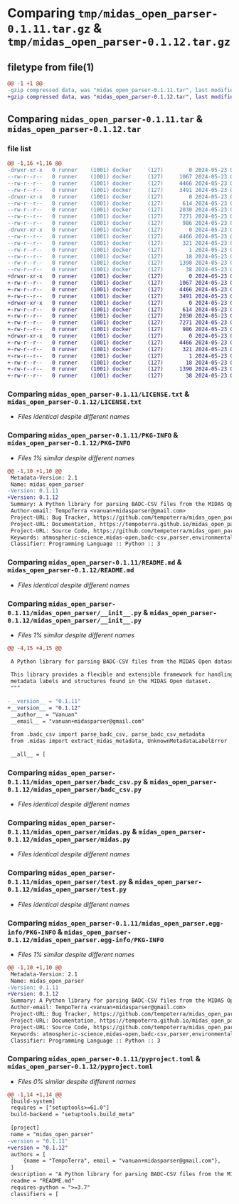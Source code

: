 # Comparing `tmp/midas_open_parser-0.1.11.tar.gz` & `tmp/midas_open_parser-0.1.12.tar.gz`

## filetype from file(1)

```diff
@@ -1 +1 @@
-gzip compressed data, was "midas_open_parser-0.1.11.tar", last modified: Thu May 23 01:23:00 2024, max compression
+gzip compressed data, was "midas_open_parser-0.1.12.tar", last modified: Thu May 23 01:37:53 2024, max compression
```

## Comparing `midas_open_parser-0.1.11.tar` & `midas_open_parser-0.1.12.tar`

### file list

```diff
@@ -1,16 +1,16 @@
-drwxr-xr-x   0 runner    (1001) docker     (127)        0 2024-05-23 01:23:00.867593 midas_open_parser-0.1.11/
--rw-r--r--   0 runner    (1001) docker     (127)     1067 2024-05-23 01:22:51.000000 midas_open_parser-0.1.11/LICENSE.txt
--rw-r--r--   0 runner    (1001) docker     (127)     4466 2024-05-23 01:23:00.867593 midas_open_parser-0.1.11/PKG-INFO
--rw-r--r--   0 runner    (1001) docker     (127)     3491 2024-05-23 01:22:51.000000 midas_open_parser-0.1.11/README.md
-drwxr-xr-x   0 runner    (1001) docker     (127)        0 2024-05-23 01:23:00.863593 midas_open_parser-0.1.11/midas_open_parser/
--rw-r--r--   0 runner    (1001) docker     (127)      614 2024-05-23 01:22:51.000000 midas_open_parser-0.1.11/midas_open_parser/__init__.py
--rw-r--r--   0 runner    (1001) docker     (127)     2030 2024-05-23 01:22:51.000000 midas_open_parser-0.1.11/midas_open_parser/badc_csv.py
--rw-r--r--   0 runner    (1001) docker     (127)     7271 2024-05-23 01:22:51.000000 midas_open_parser-0.1.11/midas_open_parser/midas.py
--rw-r--r--   0 runner    (1001) docker     (127)      986 2024-05-23 01:22:51.000000 midas_open_parser-0.1.11/midas_open_parser/test.py
-drwxr-xr-x   0 runner    (1001) docker     (127)        0 2024-05-23 01:23:00.867593 midas_open_parser-0.1.11/midas_open_parser.egg-info/
--rw-r--r--   0 runner    (1001) docker     (127)     4466 2024-05-23 01:23:00.000000 midas_open_parser-0.1.11/midas_open_parser.egg-info/PKG-INFO
--rw-r--r--   0 runner    (1001) docker     (127)      321 2024-05-23 01:23:00.000000 midas_open_parser-0.1.11/midas_open_parser.egg-info/SOURCES.txt
--rw-r--r--   0 runner    (1001) docker     (127)        1 2024-05-23 01:23:00.000000 midas_open_parser-0.1.11/midas_open_parser.egg-info/dependency_links.txt
--rw-r--r--   0 runner    (1001) docker     (127)       18 2024-05-23 01:23:00.000000 midas_open_parser-0.1.11/midas_open_parser.egg-info/top_level.txt
--rw-r--r--   0 runner    (1001) docker     (127)     1390 2024-05-23 01:22:51.000000 midas_open_parser-0.1.11/pyproject.toml
--rw-r--r--   0 runner    (1001) docker     (127)       38 2024-05-23 01:23:00.867593 midas_open_parser-0.1.11/setup.cfg
+drwxr-xr-x   0 runner    (1001) docker     (127)        0 2024-05-23 01:37:53.711532 midas_open_parser-0.1.12/
+-rw-r--r--   0 runner    (1001) docker     (127)     1067 2024-05-23 01:37:43.000000 midas_open_parser-0.1.12/LICENSE.txt
+-rw-r--r--   0 runner    (1001) docker     (127)     4466 2024-05-23 01:37:53.711532 midas_open_parser-0.1.12/PKG-INFO
+-rw-r--r--   0 runner    (1001) docker     (127)     3491 2024-05-23 01:37:43.000000 midas_open_parser-0.1.12/README.md
+drwxr-xr-x   0 runner    (1001) docker     (127)        0 2024-05-23 01:37:53.711532 midas_open_parser-0.1.12/midas_open_parser/
+-rw-r--r--   0 runner    (1001) docker     (127)      614 2024-05-23 01:37:43.000000 midas_open_parser-0.1.12/midas_open_parser/__init__.py
+-rw-r--r--   0 runner    (1001) docker     (127)     2030 2024-05-23 01:37:43.000000 midas_open_parser-0.1.12/midas_open_parser/badc_csv.py
+-rw-r--r--   0 runner    (1001) docker     (127)     7271 2024-05-23 01:37:43.000000 midas_open_parser-0.1.12/midas_open_parser/midas.py
+-rw-r--r--   0 runner    (1001) docker     (127)      986 2024-05-23 01:37:43.000000 midas_open_parser-0.1.12/midas_open_parser/test.py
+drwxr-xr-x   0 runner    (1001) docker     (127)        0 2024-05-23 01:37:53.711532 midas_open_parser-0.1.12/midas_open_parser.egg-info/
+-rw-r--r--   0 runner    (1001) docker     (127)     4466 2024-05-23 01:37:53.000000 midas_open_parser-0.1.12/midas_open_parser.egg-info/PKG-INFO
+-rw-r--r--   0 runner    (1001) docker     (127)      321 2024-05-23 01:37:53.000000 midas_open_parser-0.1.12/midas_open_parser.egg-info/SOURCES.txt
+-rw-r--r--   0 runner    (1001) docker     (127)        1 2024-05-23 01:37:53.000000 midas_open_parser-0.1.12/midas_open_parser.egg-info/dependency_links.txt
+-rw-r--r--   0 runner    (1001) docker     (127)       18 2024-05-23 01:37:53.000000 midas_open_parser-0.1.12/midas_open_parser.egg-info/top_level.txt
+-rw-r--r--   0 runner    (1001) docker     (127)     1390 2024-05-23 01:37:43.000000 midas_open_parser-0.1.12/pyproject.toml
+-rw-r--r--   0 runner    (1001) docker     (127)       38 2024-05-23 01:37:53.711532 midas_open_parser-0.1.12/setup.cfg
```

### Comparing `midas_open_parser-0.1.11/LICENSE.txt` & `midas_open_parser-0.1.12/LICENSE.txt`

 * *Files identical despite different names*

### Comparing `midas_open_parser-0.1.11/PKG-INFO` & `midas_open_parser-0.1.12/PKG-INFO`

 * *Files 1% similar despite different names*

```diff
@@ -1,10 +1,10 @@
 Metadata-Version: 2.1
 Name: midas_open_parser
-Version: 0.1.11
+Version: 0.1.12
 Summary: A Python library for parsing BADC-CSV files from the MIDAS Open dataset
 Author-email: TempoTerra <vanuan+midasparser@gmail.com>
 Project-URL: Bug Tracker, https://github.com/tempoterra/midas_open_parser/issues
 Project-URL: Documentation, https://tempoterra.github.io/midas_open_parser
 Project-URL: Source Code, https://github.com/tempoterra/midas_open_parser
 Keywords: atmospheric-science,midas-open,badc-csv,parser,environmental-data
 Classifier: Programming Language :: Python :: 3
```

### Comparing `midas_open_parser-0.1.11/README.md` & `midas_open_parser-0.1.12/README.md`

 * *Files identical despite different names*

### Comparing `midas_open_parser-0.1.11/midas_open_parser/__init__.py` & `midas_open_parser-0.1.12/midas_open_parser/__init__.py`

 * *Files 1% similar despite different names*

```diff
@@ -4,15 +4,15 @@
 
 A Python library for parsing BADC-CSV files from the MIDAS Open dataset.
 
 This library provides a flexible and extensible framework for handling various
 metadata labels and structures found in the MIDAS Open dataset.
 """
 
-__version__ = "0.1.11"
+__version__ = "0.1.12"
 __author__ = "Vanuan"
 __email__ = "vanuan+midasparser@gmail.com"
 
 from .badc_csv import parse_badc_csv, parse_badc_csv_metadata
 from .midas import extract_midas_metadata, UnknownMetadataLabelError
 
 __all__ = [
```

### Comparing `midas_open_parser-0.1.11/midas_open_parser/badc_csv.py` & `midas_open_parser-0.1.12/midas_open_parser/badc_csv.py`

 * *Files identical despite different names*

### Comparing `midas_open_parser-0.1.11/midas_open_parser/midas.py` & `midas_open_parser-0.1.12/midas_open_parser/midas.py`

 * *Files identical despite different names*

### Comparing `midas_open_parser-0.1.11/midas_open_parser/test.py` & `midas_open_parser-0.1.12/midas_open_parser/test.py`

 * *Files identical despite different names*

### Comparing `midas_open_parser-0.1.11/midas_open_parser.egg-info/PKG-INFO` & `midas_open_parser-0.1.12/midas_open_parser.egg-info/PKG-INFO`

 * *Files 1% similar despite different names*

```diff
@@ -1,10 +1,10 @@
 Metadata-Version: 2.1
 Name: midas_open_parser
-Version: 0.1.11
+Version: 0.1.12
 Summary: A Python library for parsing BADC-CSV files from the MIDAS Open dataset
 Author-email: TempoTerra <vanuan+midasparser@gmail.com>
 Project-URL: Bug Tracker, https://github.com/tempoterra/midas_open_parser/issues
 Project-URL: Documentation, https://tempoterra.github.io/midas_open_parser
 Project-URL: Source Code, https://github.com/tempoterra/midas_open_parser
 Keywords: atmospheric-science,midas-open,badc-csv,parser,environmental-data
 Classifier: Programming Language :: Python :: 3
```

### Comparing `midas_open_parser-0.1.11/pyproject.toml` & `midas_open_parser-0.1.12/pyproject.toml`

 * *Files 0% similar despite different names*

```diff
@@ -1,14 +1,14 @@
 [build-system]
 requires = ["setuptools>=61.0"]
 build-backend = "setuptools.build_meta"
 
 [project]
 name = "midas_open_parser"
-version = "0.1.11"
+version = "0.1.12"
 authors = [
     {name = "TempoTerra", email = "vanuan+midasparser@gmail.com"},
 ]
 description = "A Python library for parsing BADC-CSV files from the MIDAS Open dataset"
 readme = "README.md"
 requires-python = ">=3.7"
 classifiers = [
```

